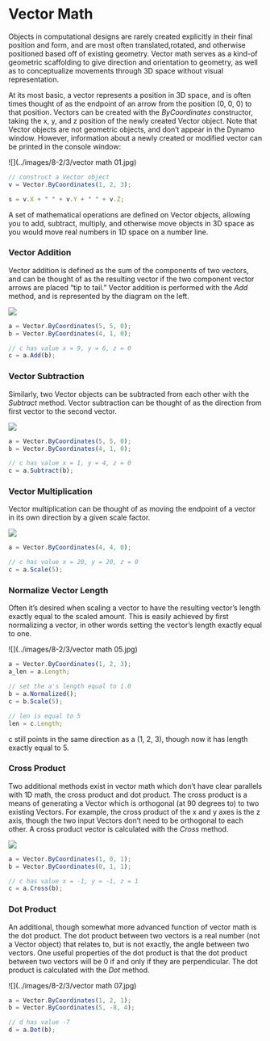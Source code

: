 # Vector Math

Objects in computational designs are rarely created explicitly in their final position and form, and are most often translated,rotated, and otherwise positioned based off of existing geometry. Vector math serves as a kind-of geometric scaffolding to give direction and orientation to geometry, as well as to conceptualize movements through 3D space without visual representation.

At its most basic, a vector represents a position in 3D space, and is often times thought of as the endpoint of an arrow from the position (0, 0, 0) to that position. Vectors can be created with the _ByCoordinates_ constructor, taking the x, y, and z position of the newly created Vector object. Note that Vector objects are not geometric objects, and don’t appear in the Dynamo window. However, information about a newly created or modified vector can be printed in the console window:

![](../images/8-2/3/vector math 01.jpg)

```js
// construct a Vector object
v = Vector.ByCoordinates(1, 2, 3);

s = v.X + " " + v.Y + " " + v.Z;
```

A set of mathematical operations are defined on Vector objects, allowing you to add, subtract, multiply, and otherwise move objects in 3D space as you would move real numbers in 1D space on a number line.

### Vector Addition

Vector addition is defined as the sum of the components of two vectors, and can be thought of as the resulting vector if the two component vector arrows are placed “tip to tail.” Vector addition is performed with the _Add_ method, and is represented by the diagram on the left.

![](../images/8-2/3/VectorMath\_02.png)

```js
a = Vector.ByCoordinates(5, 5, 0);
b = Vector.ByCoordinates(4, 1, 0);

// c has value x = 9, y = 6, z = 0
c = a.Add(b);
```

### Vector Subtraction

Similarly, two Vector objects can be subtracted from each other with the _Subtract_ method. Vector subtraction can be thought of as the direction from first vector to the second vector.

![](../images/8-2/3/VectorMath\_03.png)

```js
a = Vector.ByCoordinates(5, 5, 0);
b = Vector.ByCoordinates(4, 1, 0);

// c has value x = 1, y = 4, z = 0
c = a.Subtract(b);
```

### Vector Multiplication

Vector multiplication can be thought of as moving the endpoint of a vector in its own direction by a given scale factor.

![](../images/8-2/3/VectorMath\_04.png)

```js
a = Vector.ByCoordinates(4, 4, 0);

// c has value x = 20, y = 20, z = 0
c = a.Scale(5);
```

### Normalize Vector Length

Often it’s desired when scaling a vector to have the resulting vector’s length exactly equal to the scaled amount. This is easily achieved by first normalizing a vector, in other words setting the vector’s length exactly equal to one.

![](../images/8-2/3/vector math 05.jpg)

```js
a = Vector.ByCoordinates(1, 2, 3);
a_len = a.Length;

// set the a's length equal to 1.0
b = a.Normalized();
c = b.Scale(5);

// len is equal to 5
len = c.Length;
```

c still points in the same direction as a (1, 2, 3), though now it has length exactly equal to 5.

### Cross Product

Two additional methods exist in vector math which don’t have clear parallels with 1D math, the cross product and dot product. The cross product is a means of generating a Vector which is orthogonal (at 90 degrees to) to two existing Vectors. For example, the cross product of the x and y axes is the z axis, though the two input Vectors don’t need to be orthogonal to each other. A cross product vector is calculated with the _Cross_ method.

![](../images/8-2/3/VectorMath\_06.png)

```js
a = Vector.ByCoordinates(1, 0, 1);
b = Vector.ByCoordinates(0, 1, 1);

// c has value x = -1, y = -1, z = 1
c = a.Cross(b);
```

### Dot Product

An additional, though somewhat more advanced function of vector math is the dot product. The dot product between two vectors is a real number (not a Vector object) that relates to, but is not exactly, the angle between two vectors. One useful properties of the dot product is that the dot product between two vectors will be 0 if and only if they are perpendicular. The dot product is calculated with the _Dot_ method.

![](../images/8-2/3/vector math 07.jpg)

```js
a = Vector.ByCoordinates(1, 2, 1);
b = Vector.ByCoordinates(5, -8, 4);

// d has value -7
d = a.Dot(b);
```
